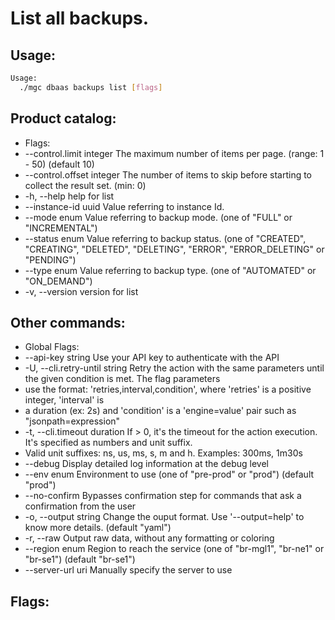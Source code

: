 # List all backups.

## Usage:
```bash
Usage:
  ./mgc dbaas backups list [flags]
```

## Product catalog:
- Flags:
- --control.limit integer    The maximum number of items per page. (range: 1 - 50) (default 10)
- --control.offset integer   The number of items to skip before starting to collect the result set. (min: 0)
- -h, --help                     help for list
- --instance-id uuid         Value referring to instance Id.
- --mode enum                Value referring to backup mode. (one of "FULL" or "INCREMENTAL")
- --status enum              Value referring to backup status. (one of "CREATED", "CREATING", "DELETED", "DELETING", "ERROR", "ERROR_DELETING" or "PENDING")
- --type enum                Value referring to backup type. (one of "AUTOMATED" or "ON_DEMAND")
- -v, --version                  version for list

## Other commands:
- Global Flags:
- --api-key string           Use your API key to authenticate with the API
- -U, --cli.retry-until string   Retry the action with the same parameters until the given condition is met. The flag parameters
- use the format: 'retries,interval,condition', where 'retries' is a positive integer, 'interval' is
- a duration (ex: 2s) and 'condition' is a 'engine=value' pair such as "jsonpath=expression"
- -t, --cli.timeout duration     If > 0, it's the timeout for the action execution. It's specified as numbers and unit suffix.
- Valid unit suffixes: ns, us, ms, s, m and h. Examples: 300ms, 1m30s
- --debug                    Display detailed log information at the debug level
- --env enum                 Environment to use (one of "pre-prod" or "prod") (default "prod")
- --no-confirm               Bypasses confirmation step for commands that ask a confirmation from the user
- -o, --output string            Change the ouput format. Use '--output=help' to know more details. (default "yaml")
- -r, --raw                      Output raw data, without any formatting or coloring
- --region enum              Region to reach the service (one of "br-mgl1", "br-ne1" or "br-se1") (default "br-se1")
- --server-url uri           Manually specify the server to use

## Flags:
```bash

```


